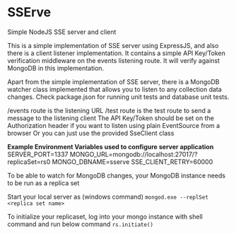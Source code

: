 # SSErve
Simple NodeJS SSE server and client

This is a simple implementation of SSE server using ExpressJS, and also there is a client listener implementation.  It contains a simple API Key/Token verification middleware on the events listening route.  It will verify against MongoDB in this implementation.

Apart from the simple implementation of SSE server, there is a MongoDB watcher class implemented that allows you to listen to any collection data changes.  Check package.json for running unit tests and database unit tests.

/events route is the listening URL
/test route is the test route to send a message to the listening client
The API Key/Token should be set on the Authorization header if you want to listen using plain EventSource from a browser
Or you can just use the provided SseClient class

**Example Environment Variables used to configure server application**
SERVER_PORT=1337
MONGO_URL=mongodb://localhost:27017/?replicaSet=rs0
MONGO_DBNAME=sserve
SSE_CLIENT_RETRY=60000

To be able to watch for MongoDB changes, your MongoDB instance needs to be run as a replica set

Start your local server as (windows command)
```mongod.exe --replSet <replica set name>```

To initialize your replicaset, log into your mongo instance with shell command and run below command
```rs.initiate()```
